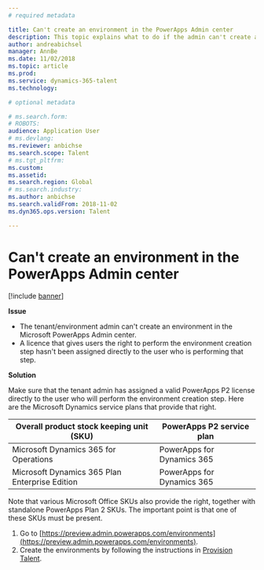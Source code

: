 ```yaml
---
# required metadata

title: Can't create an environment in the PowerApps Admin center
description: This topic explains what to do if the admin can't create an environment in the Microsoft PowerApps Admin center.
author: andreabichsel
manager: AnnBe
ms.date: 11/02/2018
ms.topic: article
ms.prod: 
ms.service: dynamics-365-talent
ms.technology: 

# optional metadata

# ms.search.form: 
# ROBOTS: 
audience: Application User
# ms.devlang: 
ms.reviewer: anbichse
ms.search.scope: Talent
# ms.tgt_pltfrm: 
ms.custom: 
ms.assetid: 
ms.search.region: Global
# ms.search.industry: 
ms.author: anbichse
ms.search.validFrom: 2018-11-02
ms.dyn365.ops.version: Talent

---
```


# Can't create an environment in the PowerApps Admin center

[!include [banner](includes/banner.md)]

**Issue**

- The tenant/environment admin can't create an environment in the Microsoft PowerApps Admin center.
- A licence that gives users the right to perform the environment creation step hasn't been assigned directly to the user who is performing that step.

**Solution**

Make sure that the tenant admin has assigned a valid PowerApps P2 license directly to the user who will perform the environment creation step. Here are the Microsoft Dynamics service plans that provide that right.

| Overall product stock keeping unit (SKU)       | PowerApps P2 service plan  |
|------------------------------------------------|----------------------------|
| Microsoft Dynamics 365 for Operations          | PowerApps for Dynamics 365 |
| Microsoft Dynamics 365 Plan Enterprise Edition | PowerApps for Dynamics 365 |

Note that various Microsoft Office SKUs also provide the right, together with standalone PowerApps Plan 2 SKUs. The important point is that one of these SKUs must be present.

1. Go to [https://preview.admin.powerapps.com/environments](https://preview.admin.powerapps.com/environments).
2. Create the environments by following the instructions in [Provision Talent](https://docs.microsoft.com/dynamics365/unified-operations/talent/provisioning-talent).
